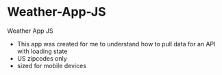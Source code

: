 # Weather-App-JS
Weather App JS
- This app was created for me to understand how to pull data for an API with loading state
- US zipcodes only
- sized for mobile devices
